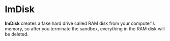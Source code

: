 # ImDisk

__ImDisk__ creates a fake hard drive called RAM disk from your computer's memory, so after you terminate the sandbox, everything in the RAM disk will be deleted.
